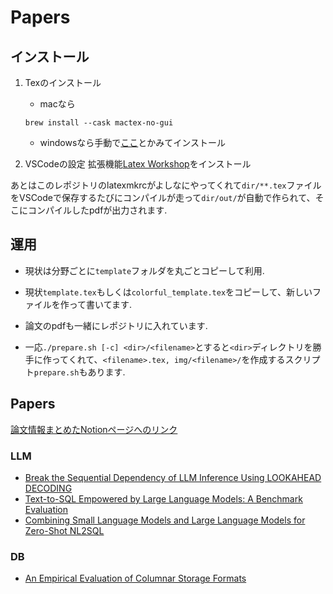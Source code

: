 # Papers

## インストール

1. Texのインストール
    - macなら
    ```
    brew install --cask mactex-no-gui 
    ```
    - windowsなら手動で[ここ](https://texwiki.texjp.org/?TeX%20Live%2FWindows)とかみてインストール

2. VSCodeの設定
    拡張機能[Latex Workshop](https://marketplace.visualstudio.com/items?itemName=James-Yu.latex-workshop)をインストール

あとはこのレポジトリのlatexmkrcがよしなにやってくれて`dir/**.tex`ファイルをVSCodeで保存するたびにコンパイルが走って`dir/out/`が自動で作られて、そこにコンパイルしたpdfが出力されます.

## 運用

- 現状は分野ごとに`template`フォルダを丸ごとコピーして利用.
- 現状`template.tex`もしくは`colorful_template.tex`をコピーして、新しいファイルを作って書いてます.
- 論文のpdfも一緒にレポジトリに入れています.

- 一応`./prepare.sh [-c] <dir>/<filename>`とすると`<dir>`ディレクトリを勝手に作ってくれて、`<filename>.tex, img/<filename>/`を作成するスクリプト`prepare.sh`もあります.

## Papers

[論文情報まとめたNotionページへのリンク](https://alive-tablecloth-bd3.notion.site/1dd66bd63a2d801ca424ec2170d1ed9d)

### LLM
- [Break the Sequential Dependency of LLM Inference Using
LOOKAHEAD DECODING](llm/lookahead_decoding.pdf)
- [Text-to-SQL Empowered by Large Language Models: A
Benchmark Evaluation](llm/text2sql-with-llm.pdf)
- [Combining Small Language Models and Large Language Models
for Zero-Shot NL2SQL](llm/text2sql-with-slm-and-llm.pdf)

### DB
- [An Empirical Evaluation of Columnar Storage
Formats](db/columnar_storage_formats.pdf)